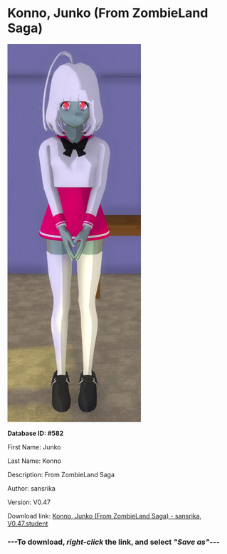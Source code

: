 # Konno, Junko (From ZombieLand Saga)

<img src="https://raw.githubusercontent.com/Arbiter1223/Daigaku-Gurashi-Custom-Students/master/Students/Files/Konno%2C%20Junko%20(From%20ZombieLand%20Saga).png" title="Konno, Junko (From ZombieLand Saga) - sansrika, V0.47">

**Database ID: #582**

First Name: Junko

Last Name: Konno

Description: From ZombieLand Saga

Author: sansrika

Version: V0.47

Download link: <a href="https://raw.githubusercontent.com/Arbiter1223/Daigaku-Gurashi-Custom-Students/master/Students/Files/Konno%2C%20Junko%20(From%20ZombieLand%20Saga)%20-%20sansrika%2C%20V0.47.student">Konno, Junko (From ZombieLand Saga) - sansrika, V0.47.student</a>

### ---**To download, _right-click_ the link, and select _"Save as"_**---
